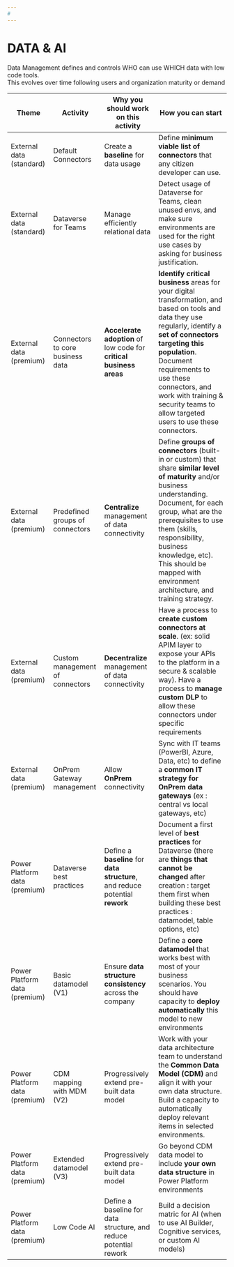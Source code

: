 ```yaml
---
#
---
```

# DATA & AI

Data Management defines and controls WHO can use WHICH data with low code tools.  
This evolves over time following users and organization maturity or demand

| Theme | Activity | **Why** you should work on this activity | **How** you can start |
| --- | --- | --- | --- |
| External data (standard) | Default Connectors | Create a **baseline** for data usage | Define **minimum viable list of connectors** that any citizen developer can use. |
| External data (standard) | Dataverse for Teams | Manage efficiently relational data | Detect usage of Dataverse for Teams, clean unused envs, and make sure environments are used for the right use cases by asking for business justification. |
| External data (premium) | Connectors to core business data | **Accelerate adoption** of low code for **critical business areas** | **Identify critical business** areas for your digital transformation, and based on tools and data they use regularly, identify a **set of connectors targeting this population**. Document requirements to use these connectors, and work with training & security teams to allow targeted users to use these connectors.|
| External data (premium) | Predefined groups of connectors | **Centralize** management of data connectivity | Define **groups of connectors** (built-in or custom) that share **similar level of maturity** and/or business understanding. Document, for each group, what are the prerequisites to use them (skills, responsibility, business knowledge, etc). This should be mapped with environment architecture, and training strategy. |
| External data (premium) | Custom management of connectors | **Decentralize** management of data connectivity | Have a process to **create custom connectors at scale**. (ex: solid APIM layer to expose your APIs to the platform in a secure & scalable way). Have a process to **manage custom DLP** to allow these connectors under specific requirements |
| External data (premium) | OnPrem Gateway management | Allow **OnPrem** connectivity | Sync with IT teams  (PowerBI, Azure, Data, etc)  to define a **common IT strategy for OnPrem data gateways** (ex : central vs local gateways, etc) |
| Power Platform data (premium) | Dataverse best practices | Define a **baseline** for **data structure**, and reduce potential **rework** | Document a first level of **best practices** for Dataverse (there are **things that cannot be changed** after creation : target them first when building these best practices : datamodel, table options, etc) |
| Power Platform data (premium) | Basic datamodel (V1) | Ensure **data structure consistency** across the company | Define a **core datamodel** that works best with most of your business scenarios. You should have capacity to **deploy automatically** this model to new environments |
| Power Platform data (premium) | CDM mapping with MDM (V2) | Progressively extend pre-built data model | Work with your data architecture team to understand the **Common Data Model (CDM)** and align it with your own data structure. Build a capacity to automatically deploy relevant items in selected environments. |
| Power Platform data (premium) | Extended datamodel (V3) | Progressively extend pre-built data model | Go beyond CDM data model to include **your own data structure** in Power Platform environments |
| Power Platform data (premium) | Low Code AI | Define a baseline for data structure, and reduce potential rework | Build a decision matric for AI (when to use AI Builder, Cognitive services, or custom AI models) |
